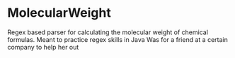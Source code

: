 # MolecularWeight
Regex based parser for calculating the molecular weight of chemical formulas. Meant to practice regex skills in Java
Was for a friend at a certain company to help her out
